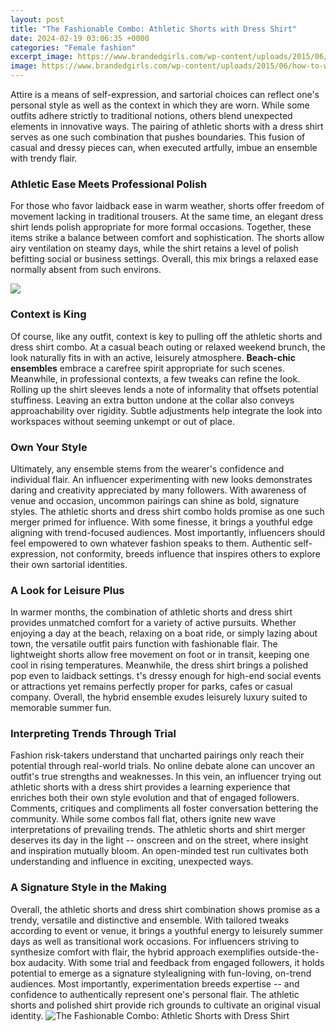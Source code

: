 ```yaml
---
layout: post
title: "The Fashionable Combo: Athletic Shorts with Dress Shirt"
date: 2024-02-19 03:06:35 +0000
categories: "Female fashion"
excerpt_image: https://www.brandedgirls.com/wp-content/uploads/2015/06/how-to-wear-nike-pro-shorts.jpg
image: https://www.brandedgirls.com/wp-content/uploads/2015/06/how-to-wear-nike-pro-shorts.jpg
---
```


Attire is a means of self-expression, and sartorial choices can reflect one's personal style as well as the context in which they are worn. While some outfits adhere strictly to traditional notions, others blend unexpected elements in innovative ways. The pairing of athletic shorts with a dress shirt serves as one such combination that pushes boundaries. This fusion of casual and dressy pieces can, when executed artfully, imbue an ensemble with trendy flair. 
### Athletic Ease Meets Professional Polish
For those who favor laidback ease in warm weather, shorts offer freedom of movement lacking in traditional trousers. At the same time, an elegant dress shirt lends polish appropriate for more formal occasions. Together, these items strike a balance between comfort and sophistication. The shorts allow airy ventilation on steamy days, while the shirt retains a level of polish befitting social or business settings. Overall, this mix brings a relaxed ease normally absent from such environs.

![](http://www.outfittrends.com/wp-content/uploads/2015/07/11.jpg)
### Context is King
Of course, like any outfit, context is key to pulling off the athletic shorts and dress shirt combo. At a casual beach outing or relaxed weekend brunch, the look naturally fits in with an active, leisurely atmosphere. **Beach-chic ensembles** embrace a carefree spirit appropriate for such scenes. Meanwhile, in professional contexts, a few tweaks can refine the look. Rolling up the shirt sleeves lends a note of informality that offsets potential stuffiness. Leaving an extra button undone at the collar also conveys approachability over rigidity. Subtle adjustments help integrate the look into workspaces without seeming unkempt or out of place.
### Own Your Style
Ultimately, any ensemble stems from the wearer's confidence and individual flair. An influencer experimenting with new looks demonstrates daring and creativity appreciated by many followers. With awareness of venue and occasion, uncommon pairings can shine as bold, signature styles. The athletic shorts and dress shirt combo holds promise as one such merger primed for influence. With some finesse, it brings a youthful edge aligning with trend-focused audiences. Most importantly, influencers should feel empowered to own whatever fashion speaks to them. Authentic self-expression, not conformity, breeds influence that inspires others to explore their own sartorial identities.
### A Look for Leisure Plus 
In warmer months, the combination of athletic shorts and dress shirt provides unmatched comfort for a variety of active pursuits. Whether enjoying a day at the beach, relaxing on a boat ride, or simply lazing about town, the versatile outfit pairs function with fashionable flair. The lightweight shorts allow free movement on foot or in transit, keeping one cool in rising temperatures. Meanwhile, the dress shirt brings a polished pop even to laidback settings. t's dressy enough for high-end social events or attractions yet remains perfectly proper for parks, cafes or casual company. Overall, the hybrid ensemble exudes leisurely luxury suited to memorable summer fun.
### Interpreting Trends Through Trial
Fashion risk-takers understand that uncharted pairings only reach their potential through real-world trials. No online debate alone can uncover an outfit's true strengths and weaknesses. In this vein, an influencer trying out athletic shorts with a dress shirt provides a learning experience that enriches both their own style evolution and that of engaged followers. Comments, critiques and compliments all foster conversation bettering the community. While some combos fall flat, others ignite new wave interpretations of prevailing trends. The athletic shorts and shirt merger deserves its day in the light -- onscreen and on the street, where insight and inspiration mutually bloom. An open-minded test run cultivates both understanding and influence in exciting, unexpected ways.
### A Signature Style in the Making 
Overall, the athletic shorts and dress shirt combination shows promise as a trendy, versatile and distinctive and ensemble. With tailored tweaks according to event or venue, it brings a youthful energy to leisurely summer days as well as transitional work occasions. For influencers striving to synthesize comfort with flair, the hybrid approach exemplifies outside-the-box audacity. With some trial and feedback from engaged followers, it holds potential to emerge as a signature stylealigning with fun-loving, on-trend audiences. Most importantly, experimentation breeds expertise -- and confidence to authentically represent one's personal flair. The athletic shorts and polished shirt provide rich grounds to cultivate an original visual identity.
![The Fashionable Combo: Athletic Shorts with Dress Shirt](https://www.brandedgirls.com/wp-content/uploads/2015/06/how-to-wear-nike-pro-shorts.jpg)